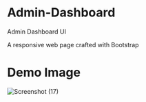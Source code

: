 # Admin-Dashboard
Admin Dashboard UI

A responsive web page crafted with Bootstrap

# Demo Image

![Screenshot (17)](https://github.com/ShinMinKhant/Admin-Dashboard/assets/133580286/fc68c2d6-e714-487b-9983-c5435ebec68f)
